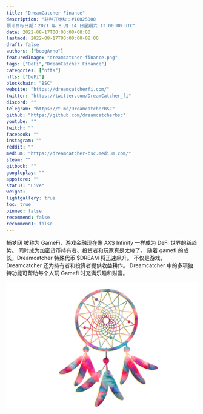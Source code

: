 ```yaml
---
title: "DreamCatcher Finance"
description: "耕种开始块：#10025000
预计目标日期：2021 年 8 月 14 日星期六 13:00:00 UTC"
date: 2022-08-17T00:00:00+08:00
lastmod: 2022-08-17T00:00:00+08:00
draft: false
authors: ["boogArno"]
featuredImage: "dreamcatcher-finance.png"
tags: ["DeFi","DreamCatcher Finance"]
categories: ["nfts"]
nfts: ["DeFi"]
blockchain: "BSC"
website: "https://dreamcatcherfi.com/"
twitter: "https://twitter.com/DreamCatcher_fi"
discord: ""
telegram: "https://t.me/DreamcatcherBSC"
github: "https://github.com/dreamcatcherbsc"
youtube: ""
twitch: ""
facebook: ""
instagram: ""
reddit: ""
medium: "https://dreamcatcher-bsc.medium.com/"
steam: ""
gitbook: ""
googleplay: ""
appstore: ""
status: "Live"
weight: 
lightgallery: true
toc: true
pinned: false
recommend: false
recommend1: false
---
```

捕梦网
被称为 GameFi，游戏金融现在像 AXS Infinity 一样成为 DeFi 世界的新趋势。
同时成为加密货币持有者、投资者和玩家真是太棒了。
随着 gamefi 的成长，Dreamcatcher 特殊代币 $DREAM 将迅速飙升。
不仅是游戏，Dreamcatcher 还为持有者和投资者提供收益耕作。
Dreamcatcher 中的多项独特功能可帮助每个人玩 Gamefi 时充满乐趣和财富。

![dreamcatcherfinance-dapp-defi-bsc-image1_8917e0855cdf9616fd6e7fd4138fb750](dreamcatcherfinance-dapp-defi-bsc-image1_8917e0855cdf9616fd6e7fd4138fb750.png)